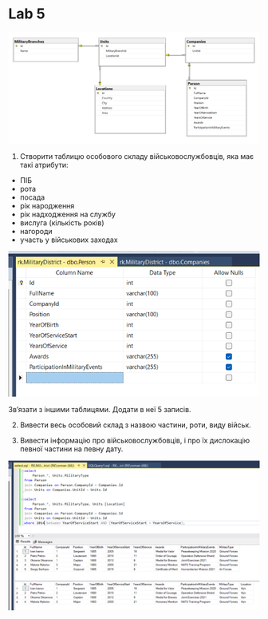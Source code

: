 # Lab 5

![diagram](./diagram.png)

1. Створити таблицю особового складу військовослужбовців, яка має такі атрибути:

- ПІБ
- рота
- посада
- рік народження
- рік надходження на службу
- вислуга (кількість років)
- нагороди
- участь у військових заходах

![task-1](./task-1.png)

Зв’язати з іншими таблицями. Додати в неї 5 записів.

2. Вивести весь особовий склад з назвою частини, роти, виду військ.

3. Вивести інформацію про військовослужбовців, і про їх дислокацію певної частини на певну дату.

![select-task](./select-task.png)
